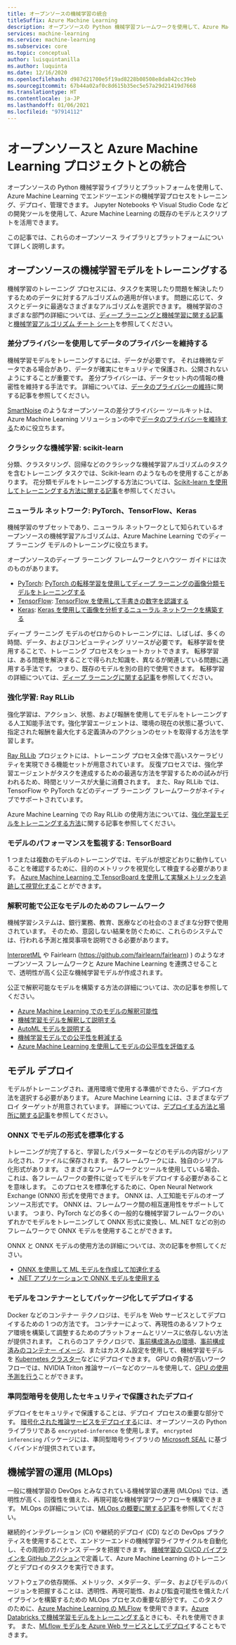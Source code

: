 ```yaml
---
title: オープンソースの機械学習の統合
titleSuffix: Azure Machine Learning
description: オープンソースの Python 機械学習フレームワークを使用して、Azure Machine Learning でエンドツーエンドの機械学習ソリューションをトレーニング、デプロイ、管理する方法について学習します。
services: machine-learning
ms.service: machine-learning
ms.subservice: core
ms.topic: conceptual
author: luisquintanilla
ms.author: luquinta
ms.date: 12/16/2020
ms.openlocfilehash: d987d21700e5f19ad8228b08508e8da842cc39eb
ms.sourcegitcommit: 67b44a02af0c8d615b35ec5e57a29d21419d7668
ms.translationtype: HT
ms.contentlocale: ja-JP
ms.lasthandoff: 01/06/2021
ms.locfileid: "97914112"
---
```

# <a name="open-source-integration-with-azure-machine-learning-projects"></a>オープンソースと Azure Machine Learning プロジェクトとの統合

オープンソースの Python 機械学習ライブラリとプラットフォームを使用して、Azure Machine Learning でエンドツーエンドの機械学習プロセスをトレーニング、デプロイ、管理できます。  Jupyter Notebooks や Visual Studio Code などの開発ツールを使用して、Azure Machine Learning の既存のモデルとスクリプトを活用できます。  

この記事では、これらのオープンソース ライブラリとプラットフォームについて詳しく説明します。

## <a name="train-open-source-machine-learning-models"></a>オープンソースの機械学習モデルをトレーニングする

機械学習のトレーニング プロセスには、タスクを実現したり問題を解決したりするためのデータに対するアルゴリズムの適用が伴います。 問題に応じて、タスクとデータに最適なさまざまなアルゴリズムを選択できます。 機械学習のさまざまな部門の詳細については、[ディープ ラーニングと機械学習に関する記事](./concept-deep-learning-vs-machine-learning.md)と[機械学習アルゴリズム チート シート](algorithm-cheat-sheet.md)を参照してください。

### <a name="preserve-data-privacy-using-differential-privacy"></a>差分プライバシーを使用してデータのプライバシーを維持する

機械学習モデルをトレーニングするには、データが必要です。 それは機微なデータである場合があり、データが確実にセキュリティで保護され、公開されないようにすることが重要です。 差分プライバシーは、データセット内の情報の機密性を維持する手法です。 詳細については、[データのプライバシーの維持](concept-differential-privacy.md)に関する記事を参照してください。 

[SmartNoise](https://github.com/opendifferentialprivacy/smartnoise-core-python) のようなオープンソースの差分プライバシー ツールキットは、Azure Machine Learning ソリューションの中で[データのプライバシーを維持する](how-to-differential-privacy.md)ために役立ちます。

### <a name="classical-machine-learning-scikit-learn"></a>クラシックな機械学習: scikit-learn

分類、クラスタリング、回帰などのクラシックな機械学習アルゴリズムのタスク を含むトレーニング タスクでは、Scikit-learn のようなものを使用することがあります。 花分類モデルをトレーニングする方法については、[Scikit-learn を使用してトレーニングする方法に関する記事](how-to-train-scikit-learn.md)を参照してください。

### <a name="neural-networks-pytorch-tensorflow-keras"></a>ニューラル ネットワーク: PyTorch、TensorFlow、Keras

機械学習のサブセットであり、ニューラル ネットワークとして知られているオープンソースの機械学習アルゴリズムは、Azure Machine Learning でのディープ ラーニング モデルのトレーニングに役立ちます。

オープンソースのディープ ラーニング フレームワークとハウツー ガイドには次のものがあります。

 *  [PyTorch](https://github.com/pytorch/pytorch): [PyTorch の転移学習を使用してディープ ラーニングの画像分類モデルをトレーニングする](how-to-train-pytorch.md) 
 *  [TensorFlow](https://github.com/tensorflow/tensorflow): [TensorFlow を使用して手書きの数字を認識する](how-to-train-tensorflow.md)
 *  [Keras](https://github.com/keras-team/keras): [Keras を使用して画像を分析するニューラル ネットワークを構築する](how-to-train-keras.md)

ディープ ラーニング モデルのゼロからのトレーニングには、しばしば、多くの時間、データ、およびコンピューティング リソースが必要です。 転移学習を使用することで、トレーニング プロセスをショートカットできます。 転移学習は、ある問題を解決することで得られた知識を、異なるが関連している問題に適用する手法です。 つまり、既存のモデルを別の目的で使用できます。 転移学習の詳細については、[ディープ ラーニングに関する記事](concept-deep-learning-vs-machine-learning.md#transfer-learning)を参照してください。

### <a name="reinforcement-learning-ray-rllib"></a>強化学習: Ray RLLib

強化学習は、アクション、状態、および報酬を使用してモデルをトレーニングする人工知能手法です。強化学習エージェントは、環境の現在の状態に基づいて、指定された報酬を最大化する定義済みのアクションのセットを取得する方法を学習します。 

[Ray RLLib](https://github.com/ray-project/ray) プロジェクトには、トレーニング プロセス全体で高いスケーラビリティを実現できる機能セットが用意されています。 反復プロセスでは、強化学習エージェントがタスクを達成するための最適な方法を学習するための試みが行われるため、時間とリソースが大量に消費されます。  また、Ray RLLib では、TensorFlow や PyTorch などのディープ ラーニング フレームワークがネイティブでサポートされています。  

Azure Machine Learning での Ray RLLib の使用方法については、[強化学習モデルをトレーニングする方法](how-to-use-reinforcement-learning.md)に関する記事を参照してください。

### <a name="monitor-model-performance-tensorboard"></a>モデルのパフォーマンスを監視する: TensorBoard

1 つまたは複数のモデルのトレーニングでは、モデルが想定どおりに動作していることを確認するために、目的のメトリックを視覚化して検査する必要があります。 [Azure Machine Learning で TensorBoard を使用して実験メトリックを追跡して視覚化する](./how-to-monitor-tensorboard.md)ことができます。

### <a name="frameworks-for-interpretable-and-fair-models"></a>解釈可能で公正なモデルのためのフレームワーク

機械学習システムは、銀行業務、教育、医療などの社会のさまざまな分野で使用されています。 そのため、意図しない結果を防ぐために、これらのシステムでは、行われる予測と推奨事項を説明できる必要があります。

[InterpretML](https://github.com/interpretml/interpret/) や Fairlearn (https://github.com/fairlearn/fairlearn) ) のようなオープンソース フレームワークと Azure Machine Learning を連携させることで、透明性が高く公正な機械学習モデルが作成されます。

公正で解釈可能なモデルを構築する方法の詳細については、次の記事を参照してください。

- [Azure Machine Learning でのモデルの解釈可能性](how-to-machine-learning-interpretability.md)
- [機械学習モデルを解釈して説明する](how-to-machine-learning-interpretability-aml.md)
- [AutoML モデルを説明する](how-to-machine-learning-interpretability-automl.md)
- [機械学習モデルでの公平性を軽減する](concept-fairness-ml.md)
- [Azure Machine Learning を使用してモデルの公平性を評価する](how-to-machine-learning-fairness-aml.md)

## <a name="model-deployment"></a>モデル デプロイ

モデルがトレーニングされ、運用環境で使用する準備ができたら、デプロイ方法を選択する必要があります。 Azure Machine Learning には、さまざまなデプロイ ターゲットが用意されています。 詳細については、[デプロイする方法と場所に関する記事](./how-to-deploy-and-where.md)を参照してください。

### <a name="standardize-model-formats-with-onnx"></a>ONNX でモデルの形式を標準化する

トレーニングが完了すると、学習したパラメーターなどのモデルの内容がシリアル化され、ファイルに保存されます。 各フレームワークには、独自のシリアル化形式があります。 さまざまなフレームワークとツールを使用している場合、これは、各フレームワークの要件に従ってモデルをデプロイする必要があることを意味します。 このプロセスを標準化するために、Open Neural Network Exchange (ONNX) 形式を使用できます。 ONNX は、人工知能モデルのオープンソース形式です。 ONNX は、フレームワーク間の相互運用性をサポートしています。 つまり、PyTorch などの多くの一般的な機械学習フレームワークのいずれかでモデルをトレーニングして ONNX 形式に変換し、ML.NET などの別のフレームワークで ONNX モデルを使用することができます。

ONNX と ONNX モデルの使用方法の詳細については、次の記事を参照してください。

- [ONNX を使用して ML モデルを作成して加速化する](concept-onnx.md)
- [.NET アプリケーションで ONNX モデルを使用する](how-to-use-automl-onnx-model-dotnet.md)

### <a name="package-and-deploy-models-as-containers"></a>モデルをコンテナーとしてパッケージ化してデプロイする

Docker などのコンテナー テクノロジは、モデルを Web サービスとしてデプロイするための 1 つの方法です。 コンテナーによって、再現性のあるソフトウェア環境を構築して調整するためのプラットフォームとリソースに依存しない方法が提供されます。 これらのコア テクノロジで、[事前構成済みの環境](./how-to-use-environments.md)、[事前構成済みのコンテナー イメージ](./how-to-deploy-custom-docker-image.md)、またはカスタム設定を使用して、機械学習モデルを [Kubernetes クラスター](./how-to-deploy-azure-kubernetes-service.md?tabs=python)などにデプロイできます。 GPU の負荷が高いワークフローでは、NVIDIA Triton 推論サーバーなどのツールを使用して、[GPU の使用予測を行う](how-to-deploy-with-triton.md?tabs=python)ことができます。

### <a name="secure-deployments-with-homomorphic-encryption"></a>準同型暗号を使用したセキュリティで保護されたデプロイ

デプロイをセキュリティで保護することは、デプロイ プロセスの重要な部分です。 [暗号化された推論サービスをデプロイする](how-to-homomorphic-encryption-seal.md)には、オープンソースの Python ライブラリである `encrypted-inference` を使用します。 `encrypted inferencing` パッケージには、準同型暗号ライブラリの [Microsoft SEAL](https://github.com/Microsoft/SEAL) に基づくバインドが提供されています。

## <a name="machine-learning-operations-mlops"></a>機械学習の運用 (MLOps)

一般に機械学習の DevOps とみなされている機械学習の運用 (MLOps) では、透明性が高く、回復性を備えた、再現可能な機械学習ワークフローを構築できます。 MLOps の詳細については、[MLOps の概要に関する記事](./concept-model-management-and-deployment.md)を参照してください。 

継続的インテグレーション (CI) や継続的デプロイ (CD) などの DevOps プラクティスを使用することで、エンドツーエンドの機械学習ライフサイクルを自動化し、その周囲のガバナンス データを把握できます。 [機械学習の CI/CD パイプラインを GitHub アクション](./how-to-github-actions-machine-learning.md)で定義して、Azure Machine Learning のトレーニングとデプロイのタスクを実行できます。 

ソフトウェアの依存関係、メトリック、メタデータ、データ、およびモデルのバージョンを把握することは、透明性、再現可能性、および監査可能性を備えたパイプラインを構築するための MLOps プロセスの重要な部分です。 このタスクのために、[Azure Machine Learning の MLFlow](how-to-use-mlflow.md) を使用できます。[Azure Databricks で機械学習モデルをトレーニングする](./how-to-use-mlflow-azure-databricks.md)ときにも、それを使用できます。 また、[MLflow モデルを Azure Web サービスとしてデプロイ](how-to-deploy-mlflow-models.md)することもできます。 
